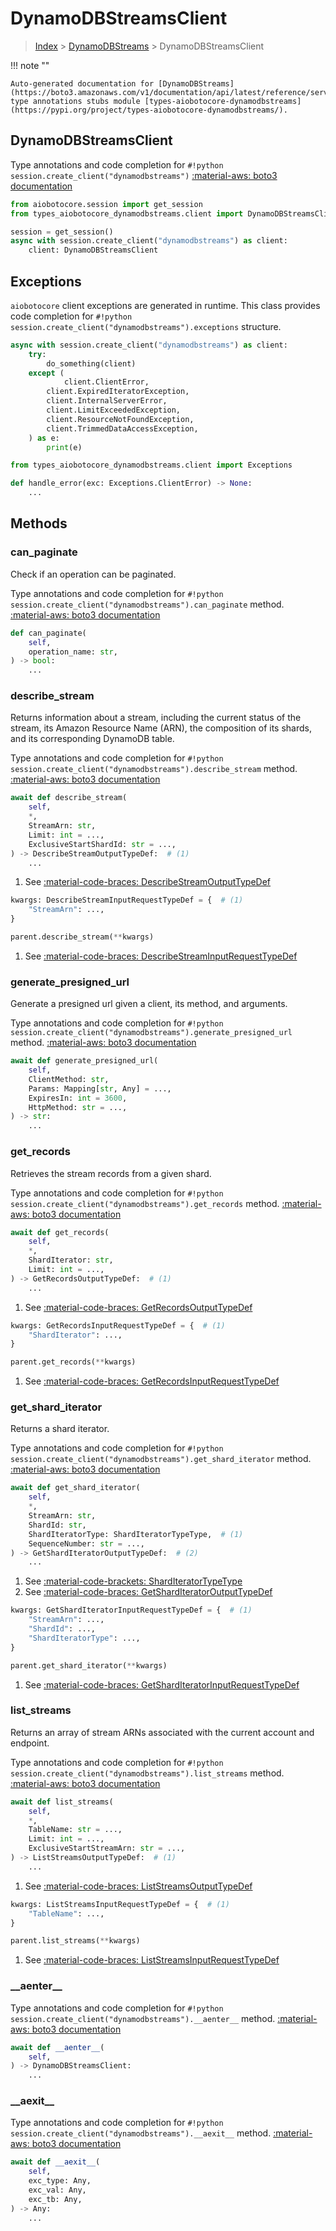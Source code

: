 # DynamoDBStreamsClient

> [Index](../README.md) > [DynamoDBStreams](./README.md) > DynamoDBStreamsClient

!!! note ""

    Auto-generated documentation for [DynamoDBStreams](https://boto3.amazonaws.com/v1/documentation/api/latest/reference/services/dynamodbstreams.html#DynamoDBStreams)
    type annotations stubs module [types-aiobotocore-dynamodbstreams](https://pypi.org/project/types-aiobotocore-dynamodbstreams/).

## DynamoDBStreamsClient

Type annotations and code completion for `#!python session.create_client("dynamodbstreams")`
[:material-aws: boto3 documentation](https://boto3.amazonaws.com/v1/documentation/api/latest/reference/services/dynamodbstreams.html#DynamoDBStreams.Client)

```python title="Usage example"
from aiobotocore.session import get_session
from types_aiobotocore_dynamodbstreams.client import DynamoDBStreamsClient

session = get_session()
async with session.create_client("dynamodbstreams") as client:
    client: DynamoDBStreamsClient
```

## Exceptions


`aiobotocore` client exceptions are generated in runtime.
This class provides code completion for `#!python session.create_client("dynamodbstreams").exceptions` structure.

```python title="Usage example"
async with session.create_client("dynamodbstreams") as client:
    try:
        do_something(client)
    except (
            client.ClientError,
        client.ExpiredIteratorException,
        client.InternalServerError,
        client.LimitExceededException,
        client.ResourceNotFoundException,
        client.TrimmedDataAccessException,
    ) as e:
        print(e)
```

```python title="Type checking example"
from types_aiobotocore_dynamodbstreams.client import Exceptions

def handle_error(exc: Exceptions.ClientError) -> None:
    ...
```


## Methods


### can\_paginate

Check if an operation can be paginated.

Type annotations and code completion for `#!python session.create_client("dynamodbstreams").can_paginate` method.
[:material-aws: boto3 documentation](https://boto3.amazonaws.com/v1/documentation/api/latest/reference/services/dynamodbstreams.html#DynamoDBStreams.Client.can_paginate)

```python title="Method definition"
def can_paginate(
    self,
    operation_name: str,
) -> bool:
    ...
```


### describe\_stream

Returns information about a stream, including the current status of the stream,
its Amazon Resource Name (ARN), the composition of its shards, and its
corresponding DynamoDB table.

Type annotations and code completion for `#!python session.create_client("dynamodbstreams").describe_stream` method.
[:material-aws: boto3 documentation](https://boto3.amazonaws.com/v1/documentation/api/latest/reference/services/dynamodbstreams.html#DynamoDBStreams.Client.describe_stream)

```python title="Method definition"
await def describe_stream(
    self,
    *,
    StreamArn: str,
    Limit: int = ...,
    ExclusiveStartShardId: str = ...,
) -> DescribeStreamOutputTypeDef:  # (1)
    ...
```

1. See [:material-code-braces: DescribeStreamOutputTypeDef](./type_defs.md#describestreamoutputtypedef) 


```python title="Usage example with kwargs"
kwargs: DescribeStreamInputRequestTypeDef = {  # (1)
    "StreamArn": ...,
}

parent.describe_stream(**kwargs)
```

1. See [:material-code-braces: DescribeStreamInputRequestTypeDef](./type_defs.md#describestreaminputrequesttypedef) 

### generate\_presigned\_url

Generate a presigned url given a client, its method, and arguments.

Type annotations and code completion for `#!python session.create_client("dynamodbstreams").generate_presigned_url` method.
[:material-aws: boto3 documentation](https://boto3.amazonaws.com/v1/documentation/api/latest/reference/services/dynamodbstreams.html#DynamoDBStreams.Client.generate_presigned_url)

```python title="Method definition"
await def generate_presigned_url(
    self,
    ClientMethod: str,
    Params: Mapping[str, Any] = ...,
    ExpiresIn: int = 3600,
    HttpMethod: str = ...,
) -> str:
    ...
```


### get\_records

Retrieves the stream records from a given shard.

Type annotations and code completion for `#!python session.create_client("dynamodbstreams").get_records` method.
[:material-aws: boto3 documentation](https://boto3.amazonaws.com/v1/documentation/api/latest/reference/services/dynamodbstreams.html#DynamoDBStreams.Client.get_records)

```python title="Method definition"
await def get_records(
    self,
    *,
    ShardIterator: str,
    Limit: int = ...,
) -> GetRecordsOutputTypeDef:  # (1)
    ...
```

1. See [:material-code-braces: GetRecordsOutputTypeDef](./type_defs.md#getrecordsoutputtypedef) 


```python title="Usage example with kwargs"
kwargs: GetRecordsInputRequestTypeDef = {  # (1)
    "ShardIterator": ...,
}

parent.get_records(**kwargs)
```

1. See [:material-code-braces: GetRecordsInputRequestTypeDef](./type_defs.md#getrecordsinputrequesttypedef) 

### get\_shard\_iterator

Returns a shard iterator.

Type annotations and code completion for `#!python session.create_client("dynamodbstreams").get_shard_iterator` method.
[:material-aws: boto3 documentation](https://boto3.amazonaws.com/v1/documentation/api/latest/reference/services/dynamodbstreams.html#DynamoDBStreams.Client.get_shard_iterator)

```python title="Method definition"
await def get_shard_iterator(
    self,
    *,
    StreamArn: str,
    ShardId: str,
    ShardIteratorType: ShardIteratorTypeType,  # (1)
    SequenceNumber: str = ...,
) -> GetShardIteratorOutputTypeDef:  # (2)
    ...
```

1. See [:material-code-brackets: ShardIteratorTypeType](./literals.md#sharditeratortypetype) 
2. See [:material-code-braces: GetShardIteratorOutputTypeDef](./type_defs.md#getsharditeratoroutputtypedef) 


```python title="Usage example with kwargs"
kwargs: GetShardIteratorInputRequestTypeDef = {  # (1)
    "StreamArn": ...,
    "ShardId": ...,
    "ShardIteratorType": ...,
}

parent.get_shard_iterator(**kwargs)
```

1. See [:material-code-braces: GetShardIteratorInputRequestTypeDef](./type_defs.md#getsharditeratorinputrequesttypedef) 

### list\_streams

Returns an array of stream ARNs associated with the current account and
endpoint.

Type annotations and code completion for `#!python session.create_client("dynamodbstreams").list_streams` method.
[:material-aws: boto3 documentation](https://boto3.amazonaws.com/v1/documentation/api/latest/reference/services/dynamodbstreams.html#DynamoDBStreams.Client.list_streams)

```python title="Method definition"
await def list_streams(
    self,
    *,
    TableName: str = ...,
    Limit: int = ...,
    ExclusiveStartStreamArn: str = ...,
) -> ListStreamsOutputTypeDef:  # (1)
    ...
```

1. See [:material-code-braces: ListStreamsOutputTypeDef](./type_defs.md#liststreamsoutputtypedef) 


```python title="Usage example with kwargs"
kwargs: ListStreamsInputRequestTypeDef = {  # (1)
    "TableName": ...,
}

parent.list_streams(**kwargs)
```

1. See [:material-code-braces: ListStreamsInputRequestTypeDef](./type_defs.md#liststreamsinputrequesttypedef) 

### \_\_aenter\_\_



Type annotations and code completion for `#!python session.create_client("dynamodbstreams").__aenter__` method.
[:material-aws: boto3 documentation](https://boto3.amazonaws.com/v1/documentation/api/latest/reference/services/dynamodbstreams.html#DynamoDBStreams.Client.__aenter__)

```python title="Method definition"
await def __aenter__(
    self,
) -> DynamoDBStreamsClient:
    ...
```


### \_\_aexit\_\_



Type annotations and code completion for `#!python session.create_client("dynamodbstreams").__aexit__` method.
[:material-aws: boto3 documentation](https://boto3.amazonaws.com/v1/documentation/api/latest/reference/services/dynamodbstreams.html#DynamoDBStreams.Client.__aexit__)

```python title="Method definition"
await def __aexit__(
    self,
    exc_type: Any,
    exc_val: Any,
    exc_tb: Any,
) -> Any:
    ...
```





